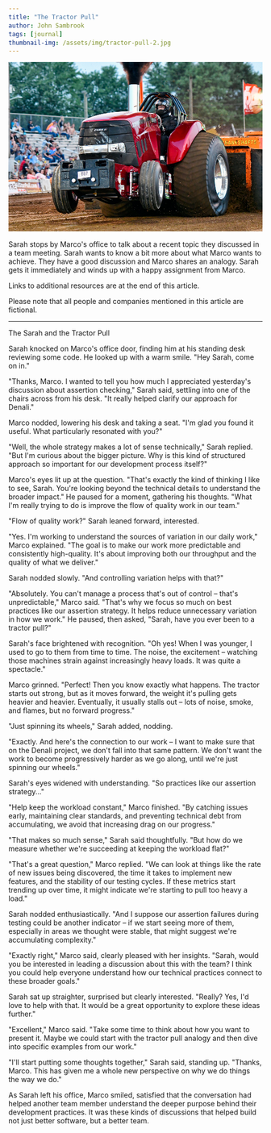 ```yaml
---
title: "The Tractor Pull"
author: John Sambrook
tags: [journal]
thumbnail-img: /assets/img/tractor-pull-2.jpg
---
```


![Tractor Pull](/assets/img/tractor-pull-2.jpg)

<!-- [Audio Discussion](https://common-sense.com/assets/files/tractor-pull.mp3) -->

Sarah stops by Marco's office to talk about a recent topic they
discussed in a team meeting. Sarah wants to know a bit more about what
Marco wants to achieve. They have a good discussion and Marco shares
an analogy. Sarah gets it immediately and winds up with a happy
assignment from Marco.

Links to additional resources are at the end of this article.

Please note that all people and companies mentioned in this article
are fictional.

 ***

The Sarah and the Tractor Pull

Sarah knocked on Marco's office door, finding him at his standing desk
reviewing some code. He looked up with a warm smile. "Hey Sarah, come
on in."

"Thanks, Marco. I wanted to tell you how much I appreciated
yesterday's discussion about assertion checking," Sarah said, settling
into one of the chairs across from his desk. "It really helped clarify
our approach for Denali."

Marco nodded, lowering his desk and taking a seat. "I'm glad you found
it useful. What particularly resonated with you?"

"Well, the whole strategy makes a lot of sense technically," Sarah
replied. "But I'm curious about the bigger picture. Why is this kind
of structured approach so important for our development process
itself?"

Marco's eyes lit up at the question. "That's exactly the kind of
thinking I like to see, Sarah. You're looking beyond the technical
details to understand the broader impact." He paused for a moment,
gathering his thoughts. "What I'm really trying to do is improve the
flow of quality work in our team."

"Flow of quality work?" Sarah leaned forward, interested.

"Yes. I'm working to understand the sources of variation in our daily
work," Marco explained. "The goal is to make our work more predictable
and consistently high-quality. It's about improving both our
throughput and the quality of what we deliver."

Sarah nodded slowly. "And controlling variation helps with that?"

"Absolutely. You can't manage a process that's out of control – that's
unpredictable," Marco said. "That's why we focus so much on best
practices like our assertion strategy. It helps reduce unnecessary
variation in how we work." He paused, then asked, "Sarah, have you
ever been to a tractor pull?"

Sarah's face brightened with recognition. "Oh yes! When I was younger,
I used to go to them from time to time. The noise, the excitement –
watching those machines strain against increasingly heavy loads. It
was quite a spectacle."

Marco grinned. "Perfect! Then you know exactly what happens. The
tractor starts out strong, but as it moves forward, the weight it's
pulling gets heavier and heavier. Eventually, it usually stalls out –
lots of noise, smoke, and flames, but no forward progress."

"Just spinning its wheels," Sarah added, nodding.

"Exactly. And here's the connection to our work – I want to make sure
that on the Denali project, we don't fall into that same pattern. We
don't want the work to become progressively harder as we go along,
until we're just spinning our wheels."

Sarah's eyes widened with understanding. "So practices like our
assertion strategy..."

"Help keep the workload constant," Marco finished. "By catching issues
early, maintaining clear standards, and preventing technical debt from
accumulating, we avoid that increasing drag on our progress."

"That makes so much sense," Sarah said thoughtfully. "But how do we
measure whether we're succeeding at keeping the workload flat?"

"That's a great question," Marco replied. "We can look at things like
the rate of new issues being discovered, the time it takes to
implement new features, and the stability of our testing cycles. If
these metrics start trending up over time, it might indicate we're
starting to pull too heavy a load."

Sarah nodded enthusiastically. "And I suppose our assertion failures
during testing could be another indicator – if we start seeing more of
them, especially in areas we thought were stable, that might suggest
we're accumulating complexity."

"Exactly right," Marco said, clearly pleased with her
insights. "Sarah, would you be interested in leading a discussion
about this with the team? I think you could help everyone understand
how our technical practices connect to these broader goals."

Sarah sat up straighter, surprised but clearly interested. "Really?
Yes, I'd love to help with that. It would be a great opportunity to
explore these ideas further."

"Excellent," Marco said. "Take some time to think about how you want
to present it. Maybe we could start with the tractor pull analogy and
then dive into specific examples from our work."

"I'll start putting some thoughts together," Sarah said, standing
up. "Thanks, Marco. This has given me a whole new perspective on why
we do things the way we do."

As Sarah left his office, Marco smiled, satisfied that the
conversation had helped another team member understand the deeper
purpose behind their development practices. It was these kinds of
discussions that helped build not just better software, but a better
team.
